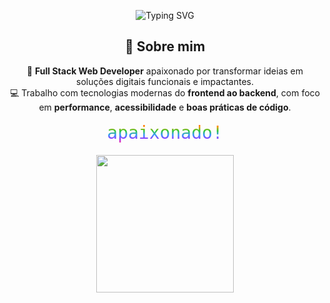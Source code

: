 <!-- Banner com animação e destaque rainbow -->
<p align="center">
  <img src="https://readme-typing-svg.herokuapp.com?font=Fira+Code&weight=500&size=22&duration=4000&pause=1000&color=36BCF7&center=true&vCenter=true&width=700&lines=Olá%2C+eu+sou+o+Eric!;Full+Stack+Web+Developer+apaixonado!;Transformando+ideias+em+soluções+digitais" alt="Typing SVG">
</p>

<h2 align="center">👋 Sobre mim</h2>

<p align="center">
  🎯 <strong>Full Stack Web Developer</strong> apaixonado por transformar ideias em soluções digitais funcionais e impactantes.<br>
  💻 Trabalho com tecnologias modernas do <strong>frontend ao backend</strong>, com foco em <strong>performance</strong>, <strong>acessibilidade</strong> e <strong>boas práticas de código</strong>.
</p>

<!-- Rainbow animated word substitution -->
<p align="center">
  <svg xmlns="http://www.w3.org/2000/svg" width="100%" height="40">
    <text x="50%" y="50%" dominant-baseline="middle" text-anchor="middle" font-size="28" font-family="Fira Code, monospace" fill="url(#rainbow)">
      apaixonado!
    </text>
    <defs>
      <linearGradient id="rainbow" gradientTransform="rotate(90)">
        <stop offset="0%" stop-color="#ff0000" />
        <stop offset="20%" stop-color="#ff9900" />
        <stop offset="40%" stop-color="#33cc33" />
        <stop offset="60%" stop-color="#3399ff" />
        <stop offset="80%" stop-color="#9933ff" />
        <stop offset="100%" stop-color="#ff3399" />
      </linearGradient>
    </defs>
  </svg>
</p>

<!-- Anime girls dancing GIF separator -->
<p align="center">
  <img src="https://media.giphy.com/media/v1.Y2lkPTc5MGI3NjExNjZodzhhaTQ2YXBuYmJrMWR3aW45bnYxY3l5a3RoaDNybjM0cXpnMSZlcD12MV9naWZzX3NlYXJjaCZjdD1n/VbnUQpnihPSIgIXuZv/giphy.gif" width="220" />
</p>
